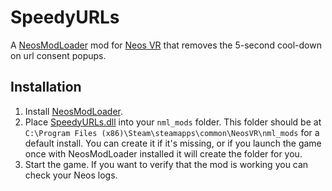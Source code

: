 # SpeedyURLs

A [NeosModLoader](https://github.com/zkxs/NeosModLoader) mod for [Neos VR](https://neos.com/) that removes the 5-second cool-down on url consent popups.

## Installation
1. Install [NeosModLoader](https://github.com/zkxs/NeosModLoader).
1. Place [SpeedyURLs.dll](https://github.com/dfgHiatus/SpeedyURLs/releases/download/v1.0.0/SpeedyURLs.dll) into your `nml_mods` folder. This folder should be at `C:\Program Files (x86)\Steam\steamapps\common\NeosVR\nml_mods` for a default install. You can create it if it's missing, or if you launch the game once with NeosModLoader installed it will create the folder for you.
1. Start the game. If you want to verify that the mod is working you can check your Neos logs.
